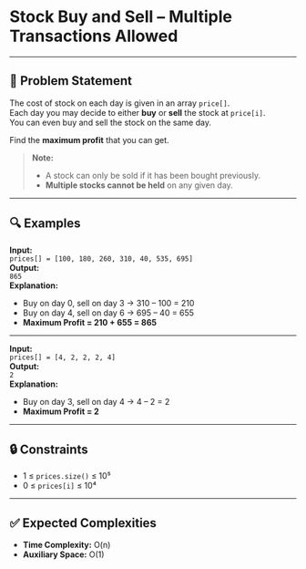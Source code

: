 # Stock Buy and Sell – Multiple Transactions Allowed

---

## 📝 Problem Statement

The cost of stock on each day is given in an array `price[]`.  
Each day you may decide to either **buy** or **sell** the stock at `price[i]`.  
You can even buy and sell the stock on the same day.  

Find the **maximum profit** that you can get.

> **Note:**  
> - A stock can only be sold if it has been bought previously.  
> - **Multiple stocks cannot be held** on any given day.

---

## 🔍 Examples

**Input:**  
`prices[] = [100, 180, 260, 310, 40, 535, 695]`  
**Output:**  
`865`  
**Explanation:**  
- Buy on day 0, sell on day 3 → 310 – 100 = 210  
- Buy on day 4, sell on day 6 → 695 – 40 = 655  
- **Maximum Profit = 210 + 655 = 865**

---

**Input:**  
`prices[] = [4, 2, 2, 2, 4]`  
**Output:**  
`2`  
**Explanation:**  
- Buy on day 3, sell on day 4 → 4 – 2 = 2  
- **Maximum Profit = 2**

---

## 🔒 Constraints

- 1 ≤ `prices.size()` ≤ 10⁵  
- 0 ≤ `prices[i]` ≤ 10⁴  

---

## ✅ Expected Complexities

- **Time Complexity:** O(n)  
- **Auxiliary Space:** O(1)
